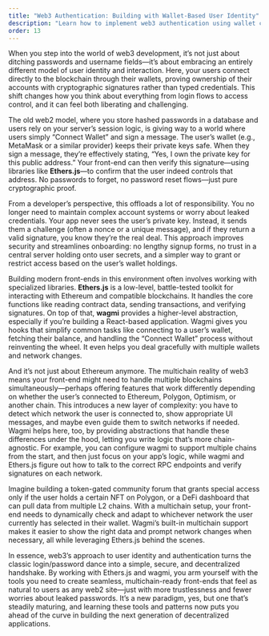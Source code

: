 ```yaml
---
title: "Web3 Authentication: Building with Wallet-Based User Identity"
description: "Learn how to implement web3 authentication using wallet connections and cryptographic signatures. Discover modern approaches to user identity with Ethers.js and wagmi in blockchain applications."
order: 13
---
```


When you step into the world of web3 development, it’s not just about ditching passwords and username fields—it’s about embracing an entirely different model of user identity and interaction. Here, your users connect directly to the blockchain through their wallets, proving ownership of their accounts with cryptographic signatures rather than typed credentials. This shift changes how you think about everything from login flows to access control, and it can feel both liberating and challenging.

The old web2 model, where you store hashed passwords in a database and users rely on your server’s session logic, is giving way to a world where users simply “Connect Wallet” and sign a message. The user’s wallet (e.g., MetaMask or a similar provider) keeps their private keys safe. When they sign a message, they’re effectively stating, “Yes, I own the private key for this public address.” Your front-end can then verify this signature—using libraries like **Ethers.js**—to confirm that the user indeed controls that address. No passwords to forget, no password reset flows—just pure cryptographic proof.

From a developer’s perspective, this offloads a lot of responsibility. You no longer need to maintain complex account systems or worry about leaked credentials. Your app never sees the user’s private key. Instead, it sends them a challenge (often a nonce or a unique message), and if they return a valid signature, you know they’re the real deal. This approach improves security and streamlines onboarding: no lengthy signup forms, no trust in a central server holding onto user secrets, and a simpler way to grant or restrict access based on the user’s wallet holdings.

Building modern front-ends in this environment often involves working with specialized libraries. **Ethers.js** is a low-level, battle-tested toolkit for interacting with Ethereum and compatible blockchains. It handles the core functions like reading contract data, sending transactions, and verifying signatures. On top of that, **wagmi** provides a higher-level abstraction, especially if you’re building a React-based application. Wagmi gives you hooks that simplify common tasks like connecting to a user’s wallet, fetching their balance, and handling the “Connect Wallet” process without reinventing the wheel. It even helps you deal gracefully with multiple wallets and network changes.

And it’s not just about Ethereum anymore. The multichain reality of web3 means your front-end might need to handle multiple blockchains simultaneously—perhaps offering features that work differently depending on whether the user’s connected to Ethereum, Polygon, Optimism, or another chain. This introduces a new layer of complexity: you have to detect which network the user is connected to, show appropriate UI messages, and maybe even guide them to switch networks if needed. Wagmi helps here, too, by providing abstractions that handle these differences under the hood, letting you write logic that’s more chain-agnostic. For example, you can configure wagmi to support multiple chains from the start, and then just focus on your app’s logic, while wagmi and Ethers.js figure out how to talk to the correct RPC endpoints and verify signatures on each network.

Imagine building a token-gated community forum that grants special access only if the user holds a certain NFT on Polygon, or a DeFi dashboard that can pull data from multiple L2 chains. With a multichain setup, your front-end needs to dynamically check and adapt to whichever network the user currently has selected in their wallet. Wagmi’s built-in multichain support makes it easier to show the right data and prompt network changes when necessary, all while leveraging Ethers.js behind the scenes.

In essence, web3’s approach to user identity and authentication turns the classic login/password dance into a simple, secure, and decentralized handshake. By working with Ethers.js and wagmi, you arm yourself with the tools you need to create seamless, multichain-ready front-ends that feel as natural to users as any web2 site—just with more trustlessness and fewer worries about leaked passwords. It’s a new paradigm, yes, but one that’s steadily maturing, and learning these tools and patterns now puts you ahead of the curve in building the next generation of decentralized applications.